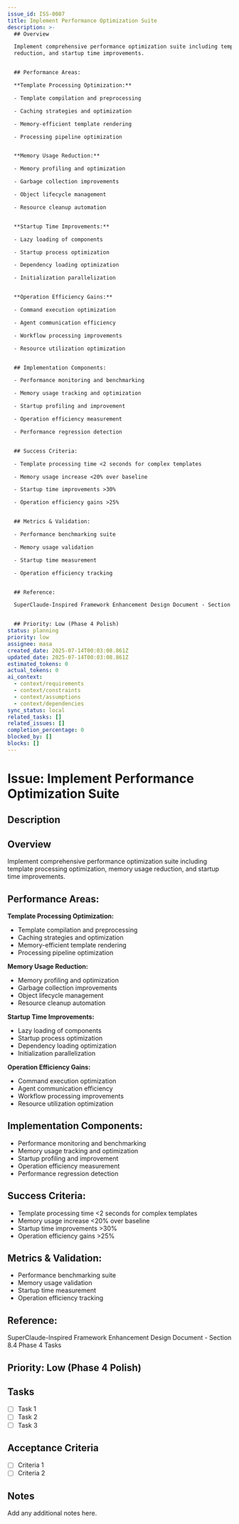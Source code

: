 ```yaml
---
issue_id: ISS-0087
title: Implement Performance Optimization Suite
description: >-
  ## Overview

  Implement comprehensive performance optimization suite including template processing optimization, memory usage
  reduction, and startup time improvements.


  ## Performance Areas:

  **Template Processing Optimization:**

  - Template compilation and preprocessing

  - Caching strategies and optimization

  - Memory-efficient template rendering

  - Processing pipeline optimization


  **Memory Usage Reduction:**

  - Memory profiling and optimization

  - Garbage collection improvements

  - Object lifecycle management

  - Resource cleanup automation


  **Startup Time Improvements:**

  - Lazy loading of components

  - Startup process optimization

  - Dependency loading optimization

  - Initialization parallelization


  **Operation Efficiency Gains:**

  - Command execution optimization

  - Agent communication efficiency

  - Workflow processing improvements

  - Resource utilization optimization


  ## Implementation Components:

  - Performance monitoring and benchmarking

  - Memory usage tracking and optimization

  - Startup profiling and improvement

  - Operation efficiency measurement

  - Performance regression detection


  ## Success Criteria:

  - Template processing time <2 seconds for complex templates

  - Memory usage increase <20% over baseline

  - Startup time improvements >30%

  - Operation efficiency gains >25%


  ## Metrics & Validation:

  - Performance benchmarking suite

  - Memory usage validation

  - Startup time measurement

  - Operation efficiency tracking


  ## Reference:

  SuperClaude-Inspired Framework Enhancement Design Document - Section 8.4 Phase 4 Tasks


  ## Priority: Low (Phase 4 Polish)
status: planning
priority: low
assignee: masa
created_date: 2025-07-14T00:03:08.861Z
updated_date: 2025-07-14T00:03:08.861Z
estimated_tokens: 0
actual_tokens: 0
ai_context:
  - context/requirements
  - context/constraints
  - context/assumptions
  - context/dependencies
sync_status: local
related_tasks: []
related_issues: []
completion_percentage: 0
blocked_by: []
blocks: []
---
```


# Issue: Implement Performance Optimization Suite

## Description
## Overview
Implement comprehensive performance optimization suite including template processing optimization, memory usage reduction, and startup time improvements.

## Performance Areas:
**Template Processing Optimization:**
- Template compilation and preprocessing
- Caching strategies and optimization
- Memory-efficient template rendering
- Processing pipeline optimization

**Memory Usage Reduction:**
- Memory profiling and optimization
- Garbage collection improvements
- Object lifecycle management
- Resource cleanup automation

**Startup Time Improvements:**
- Lazy loading of components
- Startup process optimization
- Dependency loading optimization
- Initialization parallelization

**Operation Efficiency Gains:**
- Command execution optimization
- Agent communication efficiency
- Workflow processing improvements
- Resource utilization optimization

## Implementation Components:
- Performance monitoring and benchmarking
- Memory usage tracking and optimization
- Startup profiling and improvement
- Operation efficiency measurement
- Performance regression detection

## Success Criteria:
- Template processing time <2 seconds for complex templates
- Memory usage increase <20% over baseline
- Startup time improvements >30%
- Operation efficiency gains >25%

## Metrics & Validation:
- Performance benchmarking suite
- Memory usage validation
- Startup time measurement
- Operation efficiency tracking

## Reference:
SuperClaude-Inspired Framework Enhancement Design Document - Section 8.4 Phase 4 Tasks

## Priority: Low (Phase 4 Polish)

## Tasks
- [ ] Task 1
- [ ] Task 2
- [ ] Task 3

## Acceptance Criteria
- [ ] Criteria 1
- [ ] Criteria 2

## Notes
Add any additional notes here.
